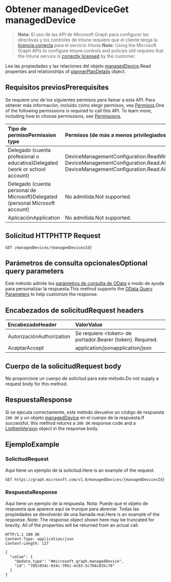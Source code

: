 # <a name="get-manageddevice"></a><span data-ttu-id="e0376-101">Obtener managedDevice</span><span class="sxs-lookup"><span data-stu-id="e0376-101">Get managedDevice</span></span>

> <span data-ttu-id="e0376-102">**Nota:** El uso de las API de Microsoft Graph para configurar las directivas y los controles de Intune requiere que el cliente tenga la [licencia correcta](https://go.microsoft.com/fwlink/?linkid=839381) para el servicio Intune.</span><span class="sxs-lookup"><span data-stu-id="e0376-102">**Note:** Using the Microsoft Graph APIs to configure Intune controls and policies still requires that the Intune service is [correctly licensed](https://go.microsoft.com/fwlink/?linkid=839381) by the customer.</span></span>

<span data-ttu-id="e0376-103">Lea las propiedades y las relaciones del objeto [managedDevice](../resources/intune_deviceconfig_manageddevice.md).</span><span class="sxs-lookup"><span data-stu-id="e0376-103">Read properties and relationships of [plannerPlanDetails](../resources/intune_deviceconfig_manageddevice.md) object.</span></span>
## <a name="prerequisites"></a><span data-ttu-id="e0376-104">Requisitos previos</span><span class="sxs-lookup"><span data-stu-id="e0376-104">Prerequisites</span></span>
<span data-ttu-id="e0376-p101">Se requiere uno de los siguientes permisos para llamar a esta API. Para obtener más información, incluido cómo elegir permisos, vea [Permisos](../../../concepts/permissions_reference.md).</span><span class="sxs-lookup"><span data-stu-id="e0376-p101">One of the following permissions is required to call this API. To learn more, including how to choose permissions, see [Permissions](../../../concepts/permissions_reference.md).</span></span>

|<span data-ttu-id="e0376-107">Tipo de permiso</span><span class="sxs-lookup"><span data-stu-id="e0376-107">Permission type</span></span>|<span data-ttu-id="e0376-108">Permisos (de más a menos privilegiados)</span><span class="sxs-lookup"><span data-stu-id="e0376-108">Permissions (from least to most privileged)</span></span>|
|:---|:---|
|<span data-ttu-id="e0376-109">Delegado (cuenta profesional o educativa)</span><span class="sxs-lookup"><span data-stu-id="e0376-109">Delegated (work or school account)</span></span>|<span data-ttu-id="e0376-110">DeviceManagementConfiguration.ReadWrite.All, DeviceManagementConfiguration.Read.All</span><span class="sxs-lookup"><span data-stu-id="e0376-110">DeviceManagementConfiguration.ReadWrite.All, DeviceManagementConfiguration.Read.All</span></span>|
|<span data-ttu-id="e0376-111">Delegado (cuenta personal de Microsoft)</span><span class="sxs-lookup"><span data-stu-id="e0376-111">Delegated (personal Microsoft account)</span></span>|<span data-ttu-id="e0376-112">No admitida.</span><span class="sxs-lookup"><span data-stu-id="e0376-112">Not supported.</span></span>|
|<span data-ttu-id="e0376-113">Aplicación</span><span class="sxs-lookup"><span data-stu-id="e0376-113">Application</span></span>|<span data-ttu-id="e0376-114">No admitida.</span><span class="sxs-lookup"><span data-stu-id="e0376-114">Not supported.</span></span>|

## <a name="http-request"></a><span data-ttu-id="e0376-115">Solicitud HTTP</span><span class="sxs-lookup"><span data-stu-id="e0376-115">HTTP Request</span></span>
<!-- {
  "blockType": "ignored"
}
-->
``` http
GET /managedDevices/{managedDevicesId}
```

## <a name="optional-query-parameters"></a><span data-ttu-id="e0376-116">Parámetros de consulta opcionales</span><span class="sxs-lookup"><span data-stu-id="e0376-116">Optional query parameters</span></span>
<span data-ttu-id="e0376-117">Este método admite los [parámetros de consulta de OData](https://developer.microsoft.com/es-ES/graph/docs/overview/query_parameters) a modo de ayuda para personalizar la respuesta.</span><span class="sxs-lookup"><span data-stu-id="e0376-117">This method supports the [OData Query Parameters](https://developer.microsoft.com/es-ES/graph/docs/overview/query_parameters) to help customize the response.</span></span>
## <a name="request-headers"></a><span data-ttu-id="e0376-118">Encabezados de solicitud</span><span class="sxs-lookup"><span data-stu-id="e0376-118">Request headers</span></span>
|<span data-ttu-id="e0376-119">Encabezado</span><span class="sxs-lookup"><span data-stu-id="e0376-119">Header</span></span>|<span data-ttu-id="e0376-120">Valor</span><span class="sxs-lookup"><span data-stu-id="e0376-120">Value</span></span>|
|:---|:---|
|<span data-ttu-id="e0376-121">Autorización</span><span class="sxs-lookup"><span data-stu-id="e0376-121">Authorization</span></span>|<span data-ttu-id="e0376-122">Se requiere &lt;token&gt; de portador.</span><span class="sxs-lookup"><span data-stu-id="e0376-122">Bearer {token}. Required.</span></span>|
|<span data-ttu-id="e0376-123">Aceptar</span><span class="sxs-lookup"><span data-stu-id="e0376-123">Accept</span></span>|<span data-ttu-id="e0376-124">application/json</span><span class="sxs-lookup"><span data-stu-id="e0376-124">application/json</span></span>|

## <a name="request-body"></a><span data-ttu-id="e0376-125">Cuerpo de la solicitud</span><span class="sxs-lookup"><span data-stu-id="e0376-125">Request body</span></span>
<span data-ttu-id="e0376-126">No proporcione un cuerpo de solicitud para este método.</span><span class="sxs-lookup"><span data-stu-id="e0376-126">Do not supply a request body for this method.</span></span>

## <a name="response"></a><span data-ttu-id="e0376-127">Respuesta</span><span class="sxs-lookup"><span data-stu-id="e0376-127">Response</span></span>
<span data-ttu-id="e0376-128">Si se ejecuta correctamente, este método devuelve un código de respuesta `200 OK` y un objeto [managedDevice](../resources/intune_deviceconfig_manageddevice.md) en el cuerpo de la respuesta.</span><span class="sxs-lookup"><span data-stu-id="e0376-128">If successful, this method returns a `200 OK` response code and a [ListItemVersion](../resources/intune_deviceconfig_manageddevice.md) object in the response body.</span></span>

## <a name="example"></a><span data-ttu-id="e0376-129">Ejemplo</span><span class="sxs-lookup"><span data-stu-id="e0376-129">Example</span></span>
### <a name="request"></a><span data-ttu-id="e0376-130">Solicitud</span><span class="sxs-lookup"><span data-stu-id="e0376-130">Request</span></span>
<span data-ttu-id="e0376-131">Aquí tiene un ejemplo de la solicitud.</span><span class="sxs-lookup"><span data-stu-id="e0376-131">Here is an example of the request.</span></span>
``` http
GET https://graph.microsoft.com/v1.0/managedDevices/{managedDevicesId}
```

### <a name="response"></a><span data-ttu-id="e0376-132">Respuesta</span><span class="sxs-lookup"><span data-stu-id="e0376-132">Response</span></span>
<span data-ttu-id="e0376-p102">Aquí tiene un ejemplo de la respuesta. Nota: Puede que el objeto de respuesta que aparece aquí se trunque para abreviar. Todas las propiedades se devolverán de una llamada real.</span><span class="sxs-lookup"><span data-stu-id="e0376-p102">Here is an example of the response. Note: The response object shown here may be truncated for brevity. All of the properties will be returned from an actual call.</span></span>
``` http
HTTP/1.1 200 OK
Content-Type: application/json
Content-Length: 127

{
  "value": {
    "@odata.type": "#microsoft.graph.managedDevice",
    "id": "705c034c-034c-705c-4c03-5c704c035c70"
  }
}
```



